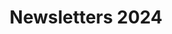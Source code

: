 ---
title: Newsletters 2024
description: 'All the newsletters we sent out sor far in 2024'
hasInPageNav: false
hasSubPageNav: false
pageType: 'childoverview'
---